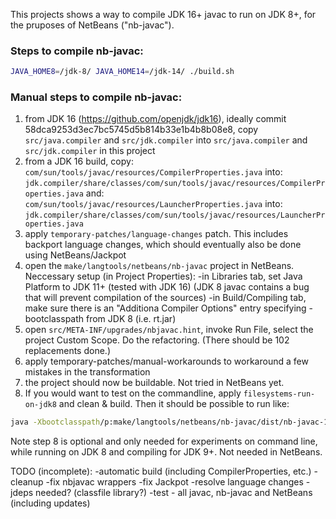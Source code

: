 This projects shows a way to compile JDK 16+ javac to run on JDK 8+,
for the pruposes of NetBeans ("nb-javac").

### Steps to compile nb-javac:

```bash
JAVA_HOME8=/jdk-8/ JAVA_HOME14=/jdk-14/ ./build.sh
```

### Manual steps to compile nb-javac:

1. from JDK 16 (https://github.com/openjdk/jdk16), ideally commit 58dca9253d3ec7bc5745d5b814b33e1b4b8b08e8, copy `src/java.compiler` and `src/jdk.compiler` into `src/java.compiler` and `src/jdk.compiler` in this project
2. from a JDK 16 build, copy:
`com/sun/tools/javac/resources/CompilerProperties.java`
into:
`jdk.compiler/share/classes/com/sun/tools/javac/resources/CompilerProperties.java`
and:
`com/sun/tools/javac/resources/LauncherProperties.java`
into:
`jdk.compiler/share/classes/com/sun/tools/javac/resources/LauncherProperties.java`
3. apply `temporary-patches/language-changes` patch. This includes backport language changes,
which should eventually also be done using NetBeans/Jackpot
4. open the `make/langtools/netbeans/nb-javac` project in NetBeans. Neccessary setup (in Project Properties):
-in Libraries tab, set Java Platform to JDK 11+ (tested with JDK 16) (JDK 8 javac contains a bug that will prevent compilation of the sources)
-in Build/Compiling tab, make sure there is an "Additiona Compiler Options" entry specifying -bootclasspath from JDK 8 (i.e. rt.jar)
5. open `src/META-INF/upgrades/nbjavac.hint`, invoke Run File, select the project Custom Scope. Do the refactoring. (There should be 102 replacements done.)
6. apply temporary-patches/manual-workarounds to workaround a few mistakes in the transformation
7. the project should now be buildable. Not tried in NetBeans yet.
8. If you would want to test on the commandline, apply `filesystems-run-on-jdk8` and clean & build. Then it should be possible to run like:
```bash
java -Xbootclasspath/p:make/langtools/netbeans/nb-javac/dist/nb-javac-15-api.jar:make/langtools/netbeans/nb-javac/dist/nb-javac-15-impl.jar com.sun.tools.javac.Main --system <path-to-JDK16> TextBlock.java
```

Note step 8 is optional and only needed for experiments on command line, while running on JDK 8 and compiling for JDK 9+. Not needed in NetBeans.


TODO (incomplete):
-automatic build (including CompilerProperties, etc.)
-cleanup
-fix nbjavac wrappers
-fix Jackpot
-resolve language changes
-jdeps needed? (classfile library?)
-test - all javac, nb-javac and NetBeans (including updates)

